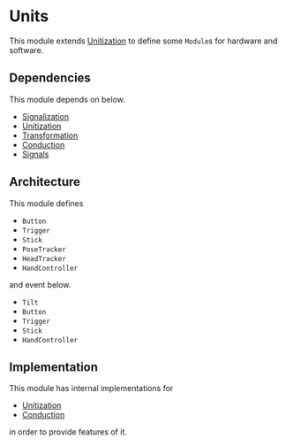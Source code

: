 # Units

This module extends [Unitization](./Unitization.md) to define some `Module`s for hardware and software.

## Dependencies

This module depends on below.

- [Signalization](./Signalization.md)
- [Unitization](./Unitization.md)
- [Transformation](./Transformation.md)
- [Conduction](./Conduction.md)
- [Signals](./Signals.md)

## Architecture

This module defines

- `Button`
- `Trigger`
- `Stick`
- `PoseTracker`
- `HeadTracker`
- `HandController`

and event below.

- `Tilt`
- `Button`
- `Trigger`
- `Stick`
- `HandController`

## Implementation

This module has internal implementations for

- [Unitization](./Unitization.md)
- [Conduction](./Conduction.md)

in order to provide features of it.
